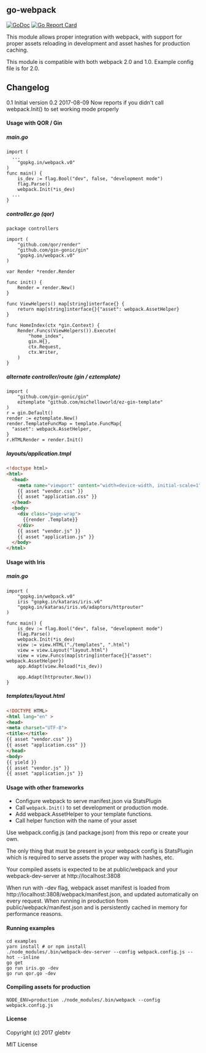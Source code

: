 ## go-webpack

[![GoDoc](https://godoc.org/gopkg.in/webpack.v0?status.svg)](https://godoc.org/gopkg.in/webpack.v0)
[![Go Report Card](https://goreportcard.com/badge/gopkg.in/webpack.v0)](https://goreportcard.com/report/gopkg.in/webpack.v0)

This module allows proper integration with webpack, with support for proper assets reloading in development and asset hashes for production caching.

This module is compatible with both webpack 2.0 and 1.0. Example config file is for 2.0.

## Changelog

0.1 Initial version
0.2 2017-08-09 Now reports if you didn't call webpack.Init() to set working mode properly

#### Usage with QOR / Gin
##### main.go
```golang
import (
  ...
	"gopkg.in/webpack.v0"
)
func main() {
	is_dev := flag.Bool("dev", false, "development mode")
	flag.Parse()
	webpack.Init(*is_dev)
  ...
}
```

##### controller.go (qor)
```golang
package controllers

import (
	"github.com/qor/render"
	"github.com/gin-gonic/gin"
	"gopkg.in/webpack.v0"
)

var Render *render.Render

func init() {
	Render = render.New()
}

func ViewHelpers() map[string]interface{} {
	return map[string]interface{}{"asset": webpack.AssetHelper}
}

func HomeIndex(ctx *gin.Context) {
	Render.Funcs(ViewHelpers()).Execute(
		"home_index",
		gin.H{},
		ctx.Request,
		ctx.Writer,
	)
}
```

##### alternate controller/route (gin / eztemplate)

```golang
import (
	"github.com/gin-gonic/gin"
	eztemplate "github.com/michelloworld/ez-gin-template"
)
r = gin.Default()
render := eztemplate.New()
render.TemplateFuncMap = template.FuncMap{
  "asset": webpack.AssetHelper,
}
r.HTMLRender = render.Init()
```

##### layouts/application.tmpl

```html
<!doctype html>
<html>
  <head>
    <meta name="viewport" content="width=device-width, initial-scale=1" />
    {{ asset "vendor.css" }}
    {{ asset "application.css" }}
  </head>
  <body>
    <div class="page-wrap">
      {{render .Template}}
    </div>
    {{ asset "vendor.js" }}
    {{ asset "application.js" }}
  </body>
</html>
```

#### Usage with Iris

##### main.go

```golang
import (
    "gopkg.in/webpack.v0"
    iris "gopkg.in/kataras/iris.v6"
    "gopkg.in/kataras/iris.v6/adaptors/httprouter"
)

func main() {
    is_dev := flag.Bool("dev", false, "development mode")
    flag.Parse()
    webpack.Init(*is_dev)
    view := view.HTML("./templates", ".html")
    view = view.Layout("layout.html")
    view = view.Funcs(map[string]interface{}{"asset": webpack.AssetHelper})
    app.Adapt(view.Reload(*is_dev))

    app.Adapt(httprouter.New())
}
```

##### templates/layout.html
```html
<!DOCTYPE HTML>
<html lang="en" >
<head>
<meta charset="UTF-8">
<title></title>
{{ asset "vendor.css" }}
{{ asset "application.css" }}
</head>
<body>
{{ yield }}
{{ asset "vendor.js" }}
{{ asset "application.js" }}
```

#### Usage with other frameworks

- Configure webpack to serve manifest.json via StatsPlugin
- Call ```webpack.Init()``` to set development or production mode.
- Add webpack.AssetHelper to your template functions.
- Call helper function with the name of your asset

Use webpack.config.js (and package.json) from this repo or create your own.

The only thing that must be present in your webpack config is StatsPlugin which is required to serve assets the proper way with hashes, etc.

Your compiled assets is expected to be at public/webpack and your webpack-dev-server at http://localhost:3808

When run with -dev flag, webpack asset manifest is loaded from http://localhost:3808/webpack/manifest.json, and updated automatically on every request. When running in production from public/webpack/manifest.json and is persistently cached in memory for performance reasons.

#### Running examples

```
cd examples
yarn install # or npm install
./node_modules/.bin/webpack-dev-server --config webpack.config.js --hot --inline
go get
go run iris.go -dev
go run qor.go -dev
```

#### Compiling assets for production

```
NODE_ENV=production ./node_modules/.bin/webpack --config webpack.config.js
```

#### License

Copyright (c) 2017 glebtv

MIT License


